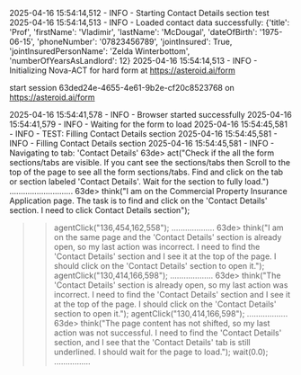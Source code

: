 2025-04-16 15:54:14,512 - INFO - Starting Contact Details section test
2025-04-16 15:54:14,513 - INFO - Loaded contact data successfully: {'title': 'Prof', 'firstName': 'Vladimir', 'lastName': 'McDougal', 'dateOfBirth': '1975-06-15', 'phoneNumber': '07823456789', 'jointInsured': True, 'jointInsuredPersonName': 'Zelda Winterbottom', 'numberOfYearsAsLandlord': 12}
2025-04-16 15:54:14,513 - INFO - Initializing Nova-ACT for hard form at https://asteroid.ai/form

start session 63ded24e-4655-4e61-9b2e-cf20c8523768 on https://asteroid.ai/form

2025-04-16 15:54:41,578 - INFO - Browser started successfully
2025-04-16 15:54:41,579 - INFO - Waiting for the form to load
2025-04-16 15:54:45,581 - INFO - TEST: Filling Contact Details section
2025-04-16 15:54:45,581 - INFO - Filling Contact Details section
2025-04-16 15:54:45,581 - INFO - Navigating to tab: 'Contact Details'
63de> act("Check if the all the form sections/tabs are visible. If you cant see the sections/tabs then Scroll to the top of the page to see all the form sections/tabs. Find and click on the tab or section labeled 'Contact Details'. Wait for the section to fully load.")
............................
63de> think("I am on the Commercial Property Insurance Application page. The task is to find and click on the 'Contact Details' section. I need to click Contact Details section");
>> agentClick("<box>136,454,162,558</box>");
...................
63de> think("I am on the same page and the 'Contact Details' section is already open, so my last action was incorrect. I need to find the 'Contact Details' section and I see it at the top of the page. I should click on the 'Contact Details' section to open it.");
>> agentClick("<box>130,414,166,598</box>");
...................
63de> think("The 'Contact Details' section is already open, so my last action was incorrect. I need to find the 'Contact Details' section and I see it at the top of the page. I should click on the 'Contact Details' section to open it.");
>> agentClick("<box>130,414,166,598</box>");
..................
63de> think("The page content has not shifted, so my last action was not successful. I need to find the 'Contact Details' section, and I see that the 'Contact Details' tab is still underlined. I should wait for the page to load.");
>> wait(0.0);
................